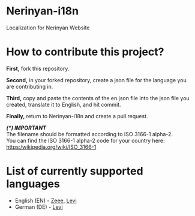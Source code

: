 # Nerinyan-i18n
Localization for Nerinyan Website

# How to contribute this project?
**First,** fork this repository.   

**Second,** in your forked repository, create a json file for the language you are contributing in.   

**Third,** copy and paste the contents of the en.json file into the json file you created, translate it to English, and hit commit.   

**Finally,** return to Nerinyan-i18n and create a pull request.

_**(*) IMPORTANT**_  
The filename should be formatted according to ISO 3166-1 alpha-2.  
You can find the ISO 3166-1 alpha-2 code for your country here: [https:/wikipedia.org/wiki/ISO_3166-1](https:/wikipedia.org/wiki/ISO_3166-1)

# List of currently supported languages
* English (EN) - [Zeee](https://github.com/zeee2), [Levi](https://github.com/Lekuruu)
* German (DE) - [Levi](https://github.com/Lekuruu)
